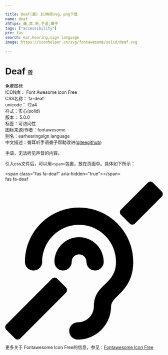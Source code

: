 ```yaml
---

title: Deaf(聋) ICON转svg、png下载
name: deaf
zhTips: 聋,耳,听,手语,聋子
tags: ["accessibility"]
pre: fas
search: ear,hearing,sign language
image: https://iconhelper.cn/svg/fontawesome/solid/deaf.svg

---
```


# Deaf  <small style="font-size: 60%;font-weight: 100">聋</small>


<div class="detail-page">
<p>
<span><span class="badge-success badge">免费图标</span> </span>
<br/>
<span>
ICON库：
<span class="badge-secondary badge">Font Awesome Icon Free</span> 
</span>
<br/>
<span>
CSS名称：
<span class="badge-secondary badge">fa-deaf</span> 
</span>
<br/>
<span>
unicode：
<span class="badge-secondary badge">f2a4</span> 
<copy-btn content='f2a4' btn-title=""></copy-btn>
<copy-btn :content='String.fromCodePoint(parseInt("f2a4", 16))' btn-title="复制U"></copy-btn>
</span><br/><span>样式：<span class="badge-light badge">实心(solid)</span></span>
<br/>
<span>
版本：
<span class="badge-secondary badge">5.0.0</span> 
</span><br/><span>标签：<span class="badge-light badge"><router-link to="/tags/accessibility.html">可访问性</router-link></span></span>
<br/>
<span>图标来源/作者：<span class="badge-light badge">fontawesome</span></span> 
<br/>
<span>别名：<span class="badge-light badge">ear</span><span class="badge-light badge">hearing</span><span class="badge-light badge">sign language</span></span><br/><span class="zh-detail">中文描述：<span class="badge-primary badge">聋</span><span class="badge-primary badge">耳</span><span class="badge-primary badge">听</span><span class="badge-primary badge">手语</span><span class="badge-primary badge">聋子</span><span class="help-link"><span>帮助改进</span>(<a href="https://gitee.com/liuwave/icon-helper/edit/master/json/fontawesome/solid/deaf.json" target="_blank" rel="noopener noreferrer">gitee</a><a href="https://github.com/liuwave/icon-helper/edit/master/json/fontawesome/solid/deaf.json" target="_blank" rel="noopener noreferrer">github</a></span>)</span><br/>
</p>
</div><div class="description description alert alert-light">手语，无法听见声音的内容。</div>
<div class="alert alert-dark">
  <i class="fas fa-deaf fa-xs"></i>
  <i class="fas fa-deaf fa-sm"></i>
  <i class="fas fa-deaf fa-lg"></i>
  <i class="fas fa-deaf fa-2x"></i>
  <i class="fas fa-deaf fa-3x"></i>
  <i class="fas fa-deaf fa-5x"></i>
  <i class="fas fa-deaf fa-7x"></i>
</div>
<div>
  <p>引入css文件后，可以用<code>&lt;span&gt;</code>包裹，放在页面中。具体如下所示：    
  </p>
  <div class="alert alert-primary" style="font-size: 14px">
    &lt;span class="fas fa-deaf" aria-hidden="true"&gt;&lt;/span&gt;
    <copy-btn content='<span class="fas fa-deaf" aria-hidden="true"></span>'></copy-btn>
  </div>
  <div class="alert alert-secondary">
    <i class="fas fa-deaf"
    style="font-size: 24px"
    aria-hidden="true"></i> fas fa-deaf
    <copy-btn content="fas fa-deaf" btn-title="复制图标名称"></copy-btn>
  </div>
</div>
<div id="svg" class="svg-wrap">
<svg xmlns="http://www.w3.org/2000/svg" viewBox="0 0 512 512"><path d="M216 260c0 15.464-12.536 28-28 28s-28-12.536-28-28c0-44.112 35.888-80 80-80s80 35.888 80 80c0 15.464-12.536 28-28 28s-28-12.536-28-28c0-13.234-10.767-24-24-24s-24 10.766-24 24zm24-176c-97.047 0-176 78.953-176 176 0 15.464 12.536 28 28 28s28-12.536 28-28c0-66.168 53.832-120 120-120s120 53.832 120 120c0 75.164-71.009 70.311-71.997 143.622L288 404c0 28.673-23.327 52-52 52-15.464 0-28 12.536-28 28s12.536 28 28 28c59.475 0 107.876-48.328 108-107.774.595-34.428 72-48.24 72-144.226 0-97.047-78.953-176-176-176zm268.485-52.201L480.2 3.515c-4.687-4.686-12.284-4.686-16.971 0L376.2 90.544c-4.686 4.686-4.686 12.284 0 16.971l28.285 28.285c4.686 4.686 12.284 4.686 16.97 0l87.03-87.029c4.687-4.688 4.687-12.286 0-16.972zM168.97 314.745c-4.686-4.686-12.284-4.686-16.97 0L3.515 463.23c-4.686 4.686-4.686 12.284 0 16.971L31.8 508.485c4.687 4.686 12.284 4.686 16.971 0L197.256 360c4.686-4.686 4.686-12.284 0-16.971l-28.286-28.284z"/></svg>
</div>
<detail full-name='fa-deaf'></detail>

<Vssue title="关于“Deaf”的评论" />
    
<div><p>更多关于  Fontawesome Icon Free的信息，参见：<a target="_blank" href="https://iconhelper.cn/fontawesome.html">Fontawesome Icon Free</a>
</p></div>
